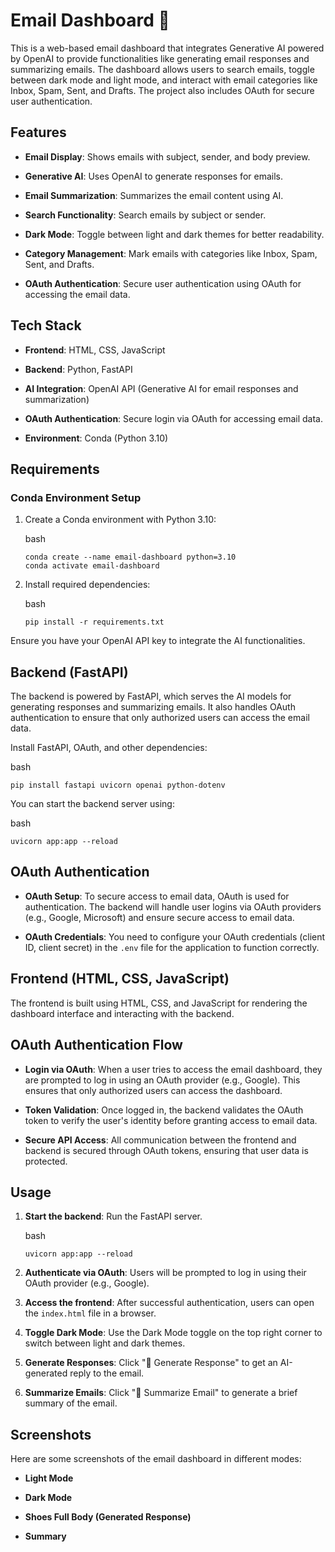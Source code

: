 Email Dashboard 📧
==================

This is a web-based email dashboard that integrates Generative AI powered by OpenAI to provide functionalities like generating email responses and summarizing emails. The dashboard allows users to search emails, toggle between dark mode and light mode, and interact with email categories like Inbox, Spam, Sent, and Drafts. The project also includes OAuth for secure user authentication.

Features
--------

-   **Email Display**: Shows emails with subject, sender, and body preview.

-   **Generative AI**: Uses OpenAI to generate responses for emails.

-   **Email Summarization**: Summarizes the email content using AI.

-   **Search Functionality**: Search emails by subject or sender.

-   **Dark Mode**: Toggle between light and dark themes for better readability.

-   **Category Management**: Mark emails with categories like Inbox, Spam, Sent, and Drafts.

-   **OAuth Authentication**: Secure user authentication using OAuth for accessing the email data.

Tech Stack
----------

-   **Frontend**: HTML, CSS, JavaScript

-   **Backend**: Python, FastAPI

-   **AI Integration**: OpenAI API (Generative AI for email responses and summarization)

-   **OAuth Authentication**: Secure login via OAuth for accessing email data.

-   **Environment**: Conda (Python 3.10)

Requirements
------------

### Conda Environment Setup

1.  Create a Conda environment with Python 3.10:

    bash

    ```
    conda create --name email-dashboard python=3.10
    conda activate email-dashboard

    ```

2.  Install required dependencies:

    bash

    ```
    pip install -r requirements.txt

    ```

Ensure you have your OpenAI API key to integrate the AI functionalities.

Backend (FastAPI)
-----------------

The backend is powered by FastAPI, which serves the AI models for generating responses and summarizing emails. It also handles OAuth authentication to ensure that only authorized users can access the email data.

Install FastAPI, OAuth, and other dependencies:

bash

```
pip install fastapi uvicorn openai python-dotenv

```

You can start the backend server using:

bash

```
uvicorn app:app --reload

```

OAuth Authentication
--------------------

-   **OAuth Setup**: To secure access to email data, OAuth is used for authentication. The backend will handle user logins via OAuth providers (e.g., Google, Microsoft) and ensure secure access to email data.

-   **OAuth Credentials**: You need to configure your OAuth credentials (client ID, client secret) in the `.env` file for the application to function correctly.

Frontend (HTML, CSS, JavaScript)
--------------------------------

The frontend is built using HTML, CSS, and JavaScript for rendering the dashboard interface and interacting with the backend.

OAuth Authentication Flow
-------------------------

-   **Login via OAuth**: When a user tries to access the email dashboard, they are prompted to log in using an OAuth provider (e.g., Google). This ensures that only authorized users can access the dashboard.

-   **Token Validation**: Once logged in, the backend validates the OAuth token to verify the user's identity before granting access to email data.

-   **Secure API Access**: All communication between the frontend and backend is secured through OAuth tokens, ensuring that user data is protected.

Usage
-----

1.  **Start the backend**: Run the FastAPI server.

    bash

    ```
    uvicorn app:app --reload

    ```

2.  **Authenticate via OAuth**: Users will be prompted to log in using their OAuth provider (e.g., Google).

3.  **Access the frontend**: After successful authentication, users can open the `index.html` file in a browser.

4.  **Toggle Dark Mode**: Use the Dark Mode toggle on the top right corner to switch between light and dark themes.

5.  **Generate Responses**: Click "📝 Generate Response" to get an AI-generated reply to the email.

6.  **Summarize Emails**: Click "📑 Summarize Email" to generate a brief summary of the email.

Screenshots
-----------

Here are some screenshots of the email dashboard in different modes:

-   **Light Mode**

-   **Dark Mode**

-   **Shoes Full Body (Generated Response)**

-   **Summary**